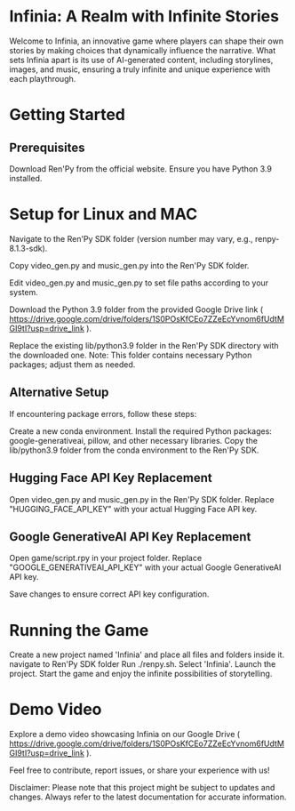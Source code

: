 # Infinia: A Realm with Infinite Stories
Welcome to Infinia, an innovative game where players can shape their own stories by making choices that dynamically influence the narrative. What sets Infinia apart is its use of AI-generated content, including storylines, images, and music, ensuring a truly infinite and unique experience with each playthrough.

# Getting Started

## Prerequisites
Download Ren'Py from the official website.
Ensure you have Python 3.9 installed.

# Setup for Linux and MAC
Navigate to the Ren'Py SDK folder (version number may vary, e.g., renpy-8.1.3-sdk).

Copy video_gen.py and music_gen.py into the Ren'Py SDK folder.

Edit video_gen.py and music_gen.py to set file paths according to your system.

Download the Python 3.9 folder from the provided Google Drive link ( https://drive.google.com/drive/folders/1S0POsKfCEo7ZZeEcYvnom6fUdtMGI9tI?usp=drive_link ).

Replace the existing lib/python3.9 folder in the Ren'Py SDK directory with the downloaded one. Note: This folder contains necessary Python packages; adjust them as needed.

## Alternative Setup
If encountering package errors, follow these steps:

Create a new conda environment.
Install the required Python packages: google-generativeai, pillow, and other necessary libraries.
Copy the lib/python3.9 folder from the conda environment to the Ren'Py SDK.

## Hugging Face API Key Replacement
Open video_gen.py and music_gen.py in the Ren'Py SDK folder.
Replace "HUGGING_FACE_API_KEY" with your actual Hugging Face API key.

## Google GenerativeAI API Key Replacement
Open game/script.rpy in your project folder.
Replace "GOOGLE_GENERATIVEAI_API_KEY" with your actual Google GenerativeAI API key.

Save changes to ensure correct API key configuration.

# Running the Game
Create a new project named 'Infinia' and place all files and folders inside it.
navigate to Ren'Py SDK folder
Run ./renpy.sh.
Select 'Infinia'.
Launch the project.
Start the game and enjoy the infinite possibilities of storytelling.

# Demo Video
Explore a demo video showcasing Infinia on our Google Drive ( https://drive.google.com/drive/folders/1S0POsKfCEo7ZZeEcYvnom6fUdtMGI9tI?usp=drive_link ).

Feel free to contribute, report issues, or share your experience with us!

Disclaimer: Please note that this project might be subject to updates and changes. Always refer to the latest documentation for accurate information.

